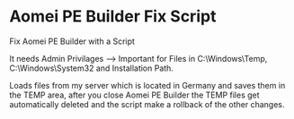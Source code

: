 # Aomei PE Builder Fix Script

Fix Aomei PE Builder with a Script

It needs Admin Privilages --> Important for Files in C:\Windows\Temp, C:\Windows\System32 and Installation Path.

Loads files from my server which is located in Germany and saves them in the TEMP area, after you close Aomei PE Builder the TEMP files get automatically deleted and the script make a rollback of the other changes.
